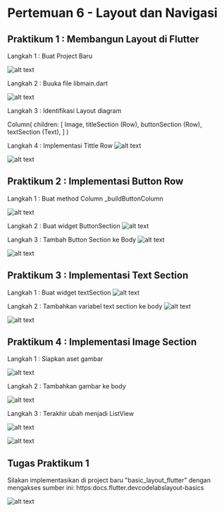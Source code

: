 # Pertemuan 6 - Layout dan Navigasi

## Praktikum 1 : Membangun Layout di Flutter
Langkah 1 : Buat Project Baru

![alt text](image1.png)

Langkah 2 : Buuka file libmain.dart

![alt text](image2.png)

Langkah 3 : Identifikasi Layout diagram 

Column(
  children: [
    Image,
    titleSection (Row),
    buttonSection (Row),
    textSection (Text),
  ]
)

Langkah 4 : Implementasi Tittle Row
![alt text](image3.png)

![alt text](image4.png)

## Praktikum 2 : Implementasi Button Row

Langkah 1 : Buat method Column _buildButtonColumn

![alt text](image5.png)

Langkah 2 : Buat widget ButtonSection
![alt text](image6.png)

Langkah 3 : Tambah Button Section ke Body
![alt text](image7.png)

![alt text](image8.png)

## Praktikum 3 : Implementasi Text Section

Langkah 1 : Buat widget textSection
![alt text](image9.png)

Langkah 2 : Tambahkan variabel text section ke body
![alt text](image10.png)

![alt text](image11.png)

## Praktikum 4 : Implementasi Image Section

Langkah 1 : Siapkan aset gambar

![alt text](image12.png)

Langkah 2 : Tambahkan gambar ke body

![alt text](image13.png)

Langkah 3 : Terakhir ubah menjadi ListView

![alt text](image14.png)

![alt text](image15.png)

## Tugas Praktikum 1
Silakan implementasikan di project baru "basic_layout_flutter" dengan mengakses sumber ini: https:docs.flutter.devcodelabslayout-basics 

![alt text](image16.png)